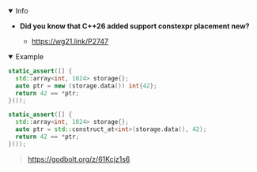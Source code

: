<details open><summary>Info</summary><p>

* **Did you know that C++26 added support constexpr placement new?**

  * https://wg21.link/P2747

</p></details><details open><summary>Example</summary><p>

```cpp
static_assert([] {
  std::array<int, 1024> storage{};
  auto ptr = new (storage.data()) int{42};
  return 42 == *ptr;
}());

static_assert([] {
  std::array<int, 1024> storage{};
  auto ptr = std::construct_at<int>(storage.data(), 42);
  return 42 == *ptr;
}());
```

> https://godbolt.org/z/61Kcjz1s6 

</p></details>
